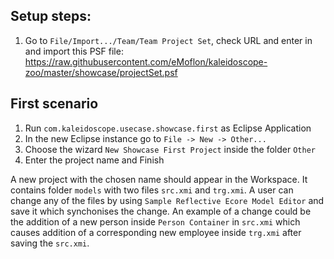 ## Setup steps:

1. Go to ```File/Import.../Team/Team Project Set```, check URL and enter in and import this PSF file: https://raw.githubusercontent.com/eMoflon/kaleidoscope-zoo/master/showcase/projectSet.psf

## First scenario
1. Run ```com.kaleidoscope.usecase.showcase.first``` as Eclipse Application
2. In the new Eclipse instance go to ```File -> New -> Other...```
3. Choose the wizard ```New Showcase First Project``` inside the folder ```Other```
4. Enter the project name and Finish

A new project with the chosen name should appear in the Workspace. It contains folder ```models``` with two files ```src.xmi``` and ```trg.xmi```. A user can change any of the files by using ```Sample Reflective Ecore Model Editor``` and save it which synchonises the change.
An example of a change could be the addition of a new person inside ```Person Container``` in ```src.xmi``` which causes addition of a corresponding new employee
inside ```trg.xmi``` after saving the ```src.xmi```. 

